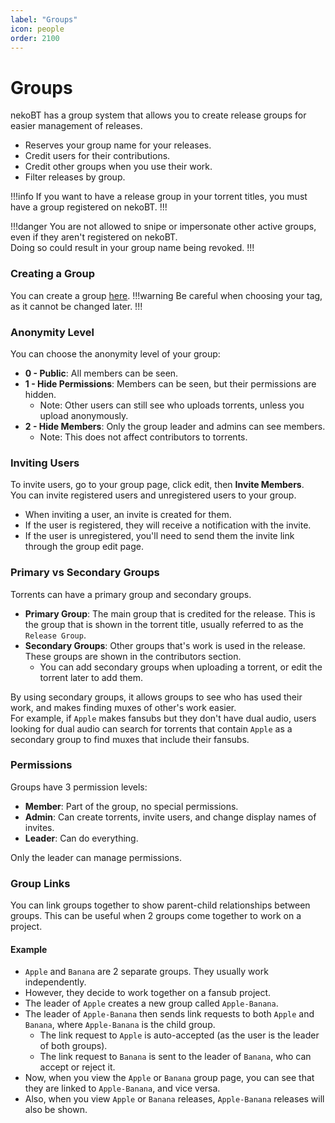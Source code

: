 ```yaml
---
label: "Groups"
icon: people
order: 2100
---
```

# Groups

nekoBT has a group system that allows you to create release groups for easier management of releases.
- Reserves your group name for your releases.
- Credit users for their contributions.
- Credit other groups when you use their work.
- Filter releases by group.

!!!info
If you want to have a release group in your torrent titles, you must have a group registered on nekoBT.
!!!

!!!danger
You are not allowed to snipe or impersonate other active groups, even if they aren't registered on nekoBT.<br>
Doing so could result in your group name being revoked.
!!!

### Creating a Group
You can create a group [here](https://nekobt.to/groups/new).
!!!warning
Be careful when choosing your tag, as it cannot be changed later.
!!!

### Anonymity Level
You can choose the anonymity level of your group:
- **0 - Public**: All members can be seen.
- **1 - Hide Permissions**: Members can be seen, but their permissions are hidden.
    - Note: Other users can still see who uploads torrents, unless you upload anonymously.
- **2 - Hide Members**: Only the group leader and admins can see members.
    - Note: This does not affect contributors to torrents.

### Inviting Users
To invite users, go to your group page, click edit, then **Invite Members**.<br>
You can invite registered users and unregistered users to your group.
- When inviting a user, an invite is created for them.
- If the user is registered, they will receive a notification with the invite.
- If the user is unregistered, you'll need to send them the invite link through the group edit page.

### Primary vs Secondary Groups
Torrents can have a primary group and secondary groups.
- **Primary Group**: The main group that is credited for the release. This is the group that is shown in the torrent title, usually referred to as the `Release Group`.
- **Secondary Groups**: Other groups that's work is used in the release. These groups are shown in the contributors section.
    - You can add secondary groups when uploading a torrent, or edit the torrent later to add them.

By using secondary groups, it allows groups to see who has used their work, and makes finding muxes of other's work easier.<br>
For example, if `Apple` makes fansubs but they don't have dual audio, users looking for dual audio can search for torrents that contain `Apple` as a secondary group to find muxes that include their fansubs.

### Permissions
Groups have 3 permission levels:
- **Member**: Part of the group, no special permissions.
- **Admin**: Can create torrents, invite users, and change display names of invites.
- **Leader**: Can do everything.

Only the leader can manage permissions.

### Group Links
You can link groups together to show parent-child relationships between groups. This can be useful when 2 groups come together to work on a project.

#### Example
- `Apple` and `Banana` are 2 separate groups. They usually work independently.
- However, they decide to work together on a fansub project.
- The leader of `Apple` creates a new group called `Apple-Banana`.
- The leader of `Apple-Banana` then sends link requests to both `Apple` and `Banana`, where `Apple-Banana` is the child group.
    - The link request to `Apple` is auto-accepted (as the user is the leader of both groups).
    - The link request to `Banana` is sent to the leader of `Banana`, who can accept or reject it.
- Now, when you view the `Apple` or `Banana` group page, you can see that they are linked to `Apple-Banana`, and vice versa.
- Also, when you view `Apple` or `Banana` releases, `Apple-Banana` releases will also be shown.